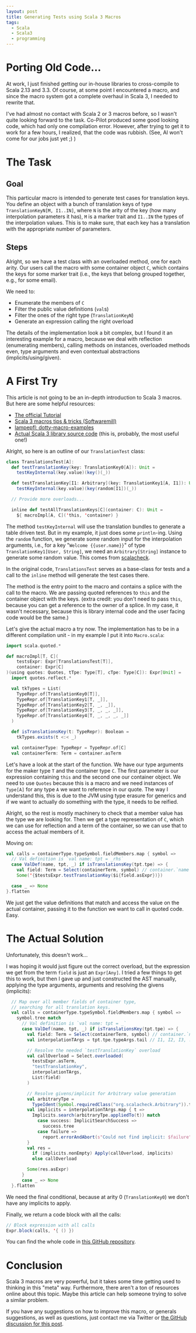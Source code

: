 ```yaml
---
layout: post
title: Generating Tests using Scala 3 Macros
tags:
  - Scala
  - Scala3
  - programming
---
```


# Porting Old Code...

At work, I just finished getting our in-house libraries to cross-compile to Scala 2.13 and 3.3.
Of course, at some point I encountered a macro, and since the macro system got a complete overhaul
in Scala 3, I needed to rewrite that.

I've had almost no contact with Scala 2 or 3 macros before, so I wasn't quite looking forward to the task.
Co-Pilot produced some good looking code, which had only one compilation error. However, after trying to get it to
work for a few hours, I realized, that the code was rubbish.
(See, AI won't come for our jobs just yet ;) )

# The Task

## Goal

This particular macro is intended to generate test cases for translation keys.
You define an object with a bunch of translation keys of type `TranslationKeyN[M, I1..IN]`,
where `N` is the arity of the key (how many interpolation parameters it has), `M` is a marker trait and
`I1..IN` the types of the interpolation values.
This is to make sure, that each key has a translation with the appropriate number of parameters.

## Steps

Alright, so we have a test class with an overloaded method, one for each arity.
Our users call the macro with some container object `C`, which contains the keys for some
marker trait (i.e., the keys that belong grouped together, e.g., for some email).

We need to:

  - Enumerate the members of `C`
  - Filter the public value definitions (`val`s)
  - Filter the ones of the right type (`TranslationKeyN`)
  - Generate an expression calling the right overload

The details of the implementation look a bit complex, but I found it an interesting example for a macro,
because we deal with reflection (enumerating members), calling methods on instances, overloaded methods even,
type arguments and even contextual abstractions (implicits/using/given).

# A First Try

This article is not going to be an in-depth introduction to Scala 3 macros.
But here are some helpful resources:

  - [The official Tutorial](https://docs.scala-lang.org/scala3/guides/macros/index.html)
  - [Scala 3 macros tips & tricks (Softwaremill)](https://softwaremill.com/scala-3-macros-tips-and-tricks/)
  - [lampepfl: dotty-macro-examples](https://github.com/lampepfl/dotty-macro-examples)
  - [Actual Scala 3 library source code](https://github.com/scala/scala3/blob/3.5.0/library/src/scala/quoted/Quotes.scala) (this is, probably, the most useful one!)

Alright, so here is an outline of our `TranslationTest` class:

```scala
class TranslationsTest[A]:
  def testTranslationKey(key: TranslationKey0[A]): Unit =
    testKeyInternal(key.value)(key()(_))

  def testTranslationKey[I1: Arbitrary](key: TranslationKey1[A, I1]): Unit =
    testKeyInternal(key.value)(key(random[I1])(_))

  // Provide more overloads...

  inline def testAllTranslationKeys[C](container: C): Unit =
    ${ macroImpl[A, C]('this, 'container) }
```

The method `testKeyInternal` will use the translation bundles to generate a table driven test.
But in my example, it just does some `println`-ing.
Using the `random` function, we generate some random input for the interpolation arguments,
i.e., for a key "`Welcome {{user.name}}`" of type `TranslationKey1[User, String]`,
we need an `Arbitrary[String]` instance to generate some random value.
This comes from [scalacheck](https://github.com/typelevel/scalacheck/blob/main/doc/UserGuide.md).

In the original code, `TranslationsTest` serves as a base-class for tests and a call to the
`inline` method will generate the test cases there.

The method is the entry point to the macro and contains a splice with the call to the macro.
We are passing quoted references to `this` and the container object with the keys.
(extra credit: you don't need to pass `this`, because you can get a reference to the owner of a splice.
In my case, it wasn't necessary, because this is library internal code and the user facing code would be the same.)

Let's give the actual macro a try now. The implementation has to be in a different compilation unit -
in my example I put it into `Macro.scala`:

```scala
import scala.quoted.*

def macroImpl[T, C](
    testsExpr: Expr[TranslationsTest[T]],
    container: Expr[C]
)(using quotes: Quotes, tTpe: Type[T], cTpe: Type[C]): Expr[Unit] =
  import quotes.reflect.*

  val tkTypes = List(
    TypeRepr.of[TranslationKey0[T]],
    TypeRepr.of[TranslationKey1[T, _]],
    TypeRepr.of[TranslationKey2[T, _, _]],
    TypeRepr.of[TranslationKey3[T, _, _, _]],
    TypeRepr.of[TranslationKey4[T, _, _, _, _]]
  )

  def isTranslationsKey(t: TypeRepr): Boolean =
    tkTypes.exists(t <:< _)

  val containerType: TypeRepr = TypeRepr.of[C]
  val containerTerm: Term = container.asTerm
```

Let's have a look at the start of the function.
We have our type arguments for the maker type `T` and the container type `C`.
The first parameter is our expression containing `this` and the second one our container object.
We need to use `Quotes` because this is a macro and we need instances of `Type[A]` for any type `A`
we want to reference in our quote.
The way I understand this, this is due to the JVM using type erasure for generics and if we want
to actually do something with the type, it needs to be reified.

Alright, so the rest is mostly machinery to check that a member value has the type we are looking for.
Then we get a type representation of `C`, which we can use for reflection and a term of the container,
so we can use that to access the actual members of it.

Moving on:

```scala
val calls = containerType.typeSymbol.fieldMembers.map { symbol =>
  // Val definition is `val name: tpt = _rhs`
  case ValDef(name, tpt, _) if isTranslationsKey(tpt.tpe) => {
    val field: Term = Select(containerTerm, symbol) // container.`name`
    Some('{$testsExpr.testTranslationKey($i{field.asExpr})})

  case _ => None
}.flatten
```

We just get the value definitions that match and access the value on the actual container,
passing it to the function we want to call in quoted code. Easy.

# The Actual Solution

Unfortunately, this doesn't work...

I was hoping it would just figure out the correct overload, but the expression we get from the term `field`
is just an `Expr[Any]`.
I tried a few things to get this to work, but then I gave up and just constructed the AST manually,
applying the type arguments, arguments and resolving the givens (implicits):

```scala
  // Map over all member fields of container type,
  // searching for all translation keys.
  val calls = containerType.typeSymbol.fieldMembers.map { symbol =>
    symbol.tree match
      // Val definition is `val name: tpt = _`
      case ValDef(name, tpt, _) if isTranslationsKey(tpt.tpe) => {
        val field: Term = Select(containerTerm, symbol) // container.`name`
        val interpolationTArgs = tpt.tpe.typeArgs.tail // I1, I2, I3, ...

        // Resolve the needed `testTranslationKey` overload
        val callOverload = Select.overloaded(
          testsExpr.asTerm,
          "testTranslationKey",
          interpolationTArgs,
          List(field)
        )

        // Resolve givens/implicit for Arbitrary value generation
        val arbitraryTpe =
          TypeIdent(Symbol.requiredClass("org.scalacheck.Arbitrary")).tpe
        val implicits = interpolationTArgs.map { t =>
          Implicits.search(arbitraryTpe.appliedTo(t)) match
            case success: ImplicitSearchSuccess =>
              success.tree
            case failure =>
              report.errorAndAbort(s"Could not find implicit: $failure")
        }
        val res =
          if (implicits.nonEmpty) Apply(callOverload, implicits)
          else callOverload

        Some(res.asExpr)
      }
      case _ => None
  }.flatten
```

We need the final conditional, because at arity 0 (`TranslationKey0`) we don't have any implicits to apply.

Finally, we return a code block with all the calls:

```scala
// Block expression with all calls
Expr.block(calls, '{ () })
```

You can find the whole code in [this GitHub repository](https://github.com/cptwunderlich/translation-keys-macro).

# Conclusion

Scala 3 macros are very powerful, but it takes some time getting used to thinking in this "meta" way.
Furthermore, there aren't a ton of resources online about this topic. Maybe this article can help someone trying
to solve a similar problem.

If you have any suggestions on how to improve this macro, or generals suggestions, as well as questions,
just contact me via Twitter or [the GitHub discussion for this post](https://github.com/cptwunderlich/cptwunderlich.github.io/discussions/2).
